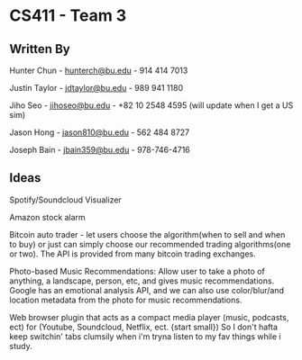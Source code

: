 # CS411 - Team 3

## Written By
Hunter Chun - hunterch@bu.edu - 914 414 7013

Justin Taylor - jdtaylor@bu.edu - 989 941 1180

Jiho Seo - jihoseo@bu.edu - +82 10 2548 4595 (will update when I get a US sim)

Jason Hong - jason810@bu.edu - 562 484 8727

Joseph Bain - jbain359@bu.edu - 978-746-4716

## Ideas
Spotify/Soundcloud Visualizer

Amazon stock alarm

Bitcoin auto trader - let users choose the algorithm(when to sell and when to buy) or just can simply choose our recommended trading algorithms(one or two). The API is provided from many bitcoin trading exchanges. 

Photo-based Music Recommendations: Allow user to take a photo of anything, a landscape, person, etc, and gives music recommendations. Google has an emotional analysis API, and we can also use color/blur/and location metadata from the photo for music recommendations.

Web browser plugin that acts as a compact media player (music, podcasts, ect) for (Youtube, Soundcloud, Netflix, ect. {start small}) So I don't hafta keep switchin' tabs clumsily when i'm tryna listen to my fav things while i study.

